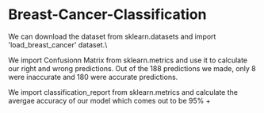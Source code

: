 # Breast-Cancer-Classification

We can download the dataset from sklearn.datasets and import 'load_breast_cancer' dataset.\

We import Confusionn Matrix from sklearn.metrics and use it to calculate our right and wrong predictions.
Out of the 188 predictions we made, only 8 were inaccurate and 180 were accurate predictions.

We import classification_report from sklearn.metrics and calculate the avergae accuracy of our model which comes out to be 95% +

